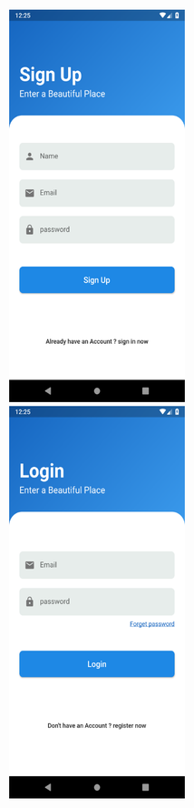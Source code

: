<h1 align="center">
<img src="./image (1).jpg" width="310" height="690" alt="Screenshot 1"/>
<img src="./image (2).jpg" width="310" height="690" alt="Screenshot 1"/>
<br/>
</h1>
